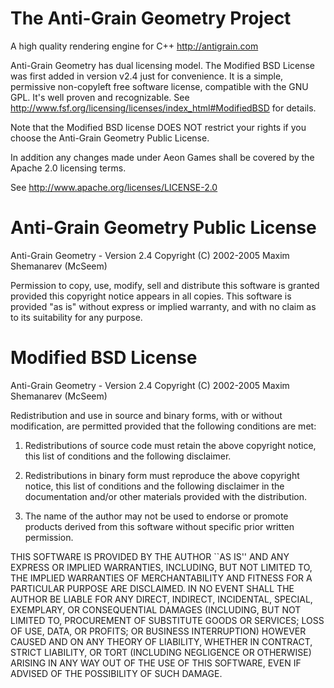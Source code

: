 # The Anti-Grain Geometry Project

A high quality rendering engine for C++
http://antigrain.com

Anti-Grain Geometry has dual licensing model. The Modified BSD
License was first added in version v2.4 just for convenience.
It is a simple, permissive non-copyleft free software license,
compatible with the GNU GPL. It's well proven and recognizable.
See http://www.fsf.org/licensing/licenses/index_html#ModifiedBSD
for details.

Note that the Modified BSD license DOES NOT restrict your rights
if you choose the Anti-Grain Geometry Public License.

In addition any changes made under Aeon Games shall be covered
by the Apache 2.0 licensing terms.

See http://www.apache.org/licenses/LICENSE-2.0


# Anti-Grain Geometry Public License

Anti-Grain Geometry - Version 2.4
Copyright (C) 2002-2005 Maxim Shemanarev (McSeem)

Permission to copy, use, modify, sell and distribute this software
is granted provided this copyright notice appears in all copies.
This software is provided "as is" without express or implied
warranty, and with no claim as to its suitability for any purpose.

# Modified BSD License

Anti-Grain Geometry - Version 2.4
Copyright (C) 2002-2005 Maxim Shemanarev (McSeem)

Redistribution and use in source and binary forms, with or without
modification, are permitted provided that the following conditions
are met:

  1. Redistributions of source code must retain the above copyright
     notice, this list of conditions and the following disclaimer.

  2. Redistributions in binary form must reproduce the above copyright
     notice, this list of conditions and the following disclaimer in
     the documentation and/or other materials provided with the
     distribution.

  3. The name of the author may not be used to endorse or promote
     products derived from this software without specific prior
     written permission.

THIS SOFTWARE IS PROVIDED BY THE AUTHOR ``AS IS'' AND ANY EXPRESS OR
IMPLIED WARRANTIES, INCLUDING, BUT NOT LIMITED TO, THE IMPLIED
WARRANTIES OF MERCHANTABILITY AND FITNESS FOR A PARTICULAR PURPOSE
ARE DISCLAIMED. IN NO EVENT SHALL THE AUTHOR BE LIABLE FOR ANY DIRECT,
INDIRECT, INCIDENTAL, SPECIAL, EXEMPLARY, OR CONSEQUENTIAL DAMAGES
(INCLUDING, BUT NOT LIMITED TO, PROCUREMENT OF SUBSTITUTE GOODS OR
SERVICES; LOSS OF USE, DATA, OR PROFITS; OR BUSINESS INTERRUPTION)
HOWEVER CAUSED AND ON ANY THEORY OF LIABILITY, WHETHER IN CONTRACT,
STRICT LIABILITY, OR TORT (INCLUDING NEGLIGENCE OR OTHERWISE) ARISING
IN ANY WAY OUT OF THE USE OF THIS SOFTWARE, EVEN IF ADVISED OF THE
POSSIBILITY OF SUCH DAMAGE.
